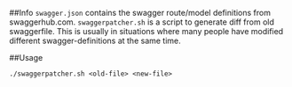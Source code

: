 ##Info
`swagger.json` contains the swagger route/model definitions from swaggerhub.com. `swaggerpatcher.sh` is a script to generate diff from old swaggerfile. This is usually in situations where many people have modified different swagger-definitions at the same time.

##Usage

`./swaggerpatcher.sh <old-file> <new-file>`
